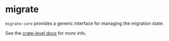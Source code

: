 [crate-level-docs]: https://docs.rs/migrate-core

# migrate

`migrate-core` provides a generic interface for managing the migration state.

See the [crate-level docs][crate-level-docs] for more info.

